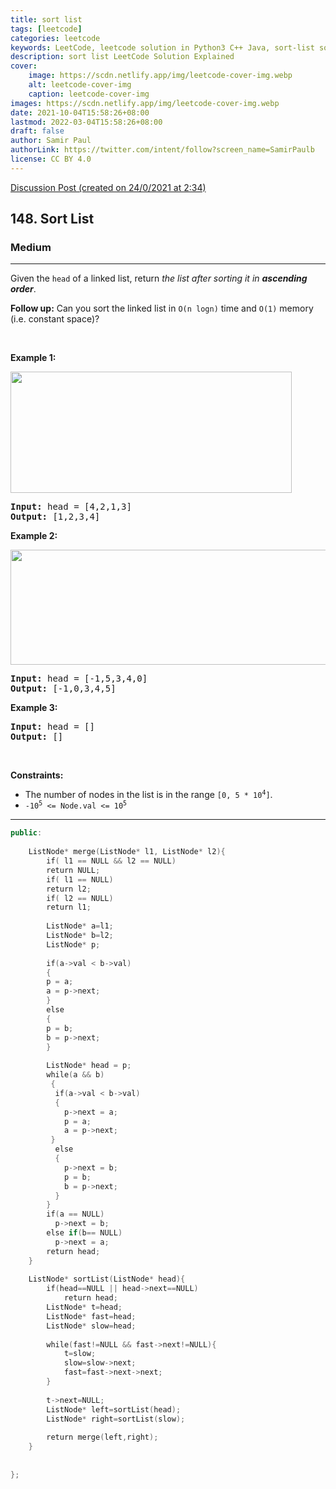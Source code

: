 ```yaml
---
title: sort list
tags: [leetcode]
categories: leetcode
keywords: LeetCode, leetcode solution in Python3 C++ Java, sort-list solution
description: sort list LeetCode Solution Explained
cover:
    image: https://scdn.netlify.app/img/leetcode-cover-img.webp
    alt: leetcode-cover-img
    caption: leetcode-cover-img
images: https://scdn.netlify.app/img/leetcode-cover-img.webp
date: 2021-10-04T15:58:26+08:00
lastmod: 2022-03-04T15:58:26+08:00
draft: false
author: Samir Paul
authorLink: https://twitter.com/intent/follow?screen_name=SamirPaulb
license: CC BY 4.0
---
```



[Discussion Post (created on 24/0/2021 at 2:34)](https://leetcode.com/problems/sort-list/discuss/1031646/C%2B%2B-or-BEATS-96)  
<h2>148. Sort List</h2><h3>Medium</h3><hr><div><p>Given the <code>head</code> of a linked list, return <em>the list after sorting it in <strong>ascending order</strong></em>.</p>

<p><strong>Follow up:</strong> Can you sort the linked list in <code>O(n logn)</code> time and <code>O(1)</code>&nbsp;memory (i.e. constant space)?</p>

<p>&nbsp;</p>
<p><strong>Example 1:</strong></p>
<img alt="" src="https://assets.leetcode.com/uploads/2020/09/14/sort_list_1.jpg" style="width: 450px; height: 194px;">
<pre><strong>Input:</strong> head = [4,2,1,3]
<strong>Output:</strong> [1,2,3,4]
</pre>

<p><strong>Example 2:</strong></p>
<img alt="" src="https://assets.leetcode.com/uploads/2020/09/14/sort_list_2.jpg" style="width: 550px; height: 184px;">
<pre><strong>Input:</strong> head = [-1,5,3,4,0]
<strong>Output:</strong> [-1,0,3,4,5]
</pre>

<p><strong>Example 3:</strong></p>

<pre><strong>Input:</strong> head = []
<strong>Output:</strong> []
</pre>

<p>&nbsp;</p>
<p><strong>Constraints:</strong></p>

<ul>
	<li>The number of nodes in the list is in the range <code>[0, 5 * 10<sup>4</sup>]</code>.</li>
	<li><code>-10<sup>5</sup> &lt;= Node.val &lt;= 10<sup>5</sup></code></li>
</ul>
</div>

---




```cpp
public:
    
    ListNode* merge(ListNode* l1, ListNode* l2){
        if( l1 == NULL && l2 == NULL)
        return NULL;
        if( l1 == NULL)
        return l2;
        if( l2 == NULL)
        return l1;
        
        ListNode* a=l1;
        ListNode* b=l2;
        ListNode* p;
        
        if(a->val < b->val)
        {
        p = a;
        a = p->next;
        }
        else
        {
        p = b;
        b = p->next;
        }
        
        ListNode* head = p;
        while(a && b)
         {
          if(a->val < b->val)
          {
            p->next = a;
            p = a;
            a = p->next;
         }
          else
          {
            p->next = b;
            p = b;
            b = p->next;
          }
        }
        if(a == NULL)
          p->next = b;
        else if(b== NULL)
          p->next = a;
        return head;    
    }
    
    ListNode* sortList(ListNode* head){
        if(head==NULL || head->next==NULL)
            return head;
        ListNode* t=head;
        ListNode* fast=head;
        ListNode* slow=head;
        
        while(fast!=NULL && fast->next!=NULL){
            t=slow;
            slow=slow->next;
            fast=fast->next->next;
        }
        
        t->next=NULL;
        ListNode* left=sortList(head);
        ListNode* right=sortList(slow);
        
        return merge(left,right);
    }
    
    
};

```

